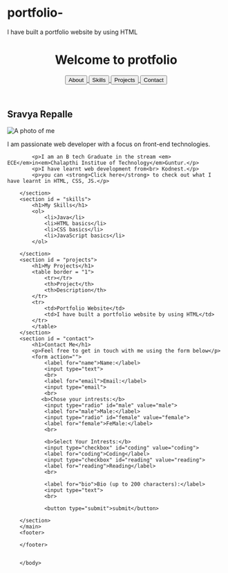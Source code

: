 # portfolio-
I have built a portfolio website by using HTML
<!DOCTYPE html>
<html lang = "en">
    <head>
        <meta charset="UTF-8">
        <meta name ="wiewport" content="width-device-width, initial-scale=1.0">
        <title>Document</title>
    </head>
    <body>
        <header>
            <h1> Welcome to protfolio</h1>
            <a href="">
             <button>
                 About
             </button>
             </a>
             <a href="">
                 <button>
                     Skills
                 </button>
                 </a>
                 <a href="">
                     <button>
                         Projects 
                     </button>
                     </a>
                     <a href="">
                         <button>
                            Contact
                         </button>
                         </a>
        </header>
        <main>
        <section id = "about">
            <h1>Sravya Repalle</h1>
            <img src="c:\Users\sravy\OneDrive\Documents\myimage.jpg" alt="A photo of me">
            <p>I am passionate web developer with a focus on front-end technologies.</p>
    
            <p>I am an B tech Graduate in the stream <em> ECE</em>in<em>Chalapthi Institue of Technology</em>Guntur.</p>
            <p>I have learnt web development from<br> Kodnest.</p>
            <p>you can <strong>Click here</strong> to check out what I have learnt in HTML, CSS, JS.</p>
    
        </section>
        <section id = "skills">
            <h1>My Skills</h1>
            <ol>
                <li>Java</li>
                <li>HTML basics</li>
                <li>CSS basics</li>
                <li>JavaScript basics</li>
            </ol>
    
        </section>
        <section id = "projects">
            <h1>My Projects</h1>
            <table border = "1">
                <tr></tr>
                <th>Project</th>
                <th>Description</th>
            </tr>
            <tr>
                <td>Portfolio Website</td>
                <td>I have built a portfolio website by using HTML</td>
            </tr>
            </table>
        </section>
        <section id = "contact">
            <h1>Contact Me</h1>
            <p>Feel free to get in touch with me using the form below</p>
            <form action="">
                <label for="name">Name:</label>
                <input type="text">
                <br>
                <label for="email">Email:</label>
                <input type="email">
                <br>
               <b>Chose your intrests:</b>
                <input type="radio" id="male" value="male">
                <label for="male">Male:</label>
                <input type="radio" id="female" value="female">
                <label for="female">FeMale:</label>
                <br>
            
                <b>Select Your Intrests:</b>
                <input type="checkbox" id="coding" value="coding">
                <label for="coding">Coding</label>
                <input type="checkbox" id="reading" value="reading">
                <label for="reading">Reading</label>
                <br>
            
                <label for="bio">Bio (up to 200 characters):</label>
                <input type="text">
                <br>
            
                <button type="submit">submit</button>
        
        </section>
        </main>
        <footer>

        </footer>

        
        </body>
</html>
